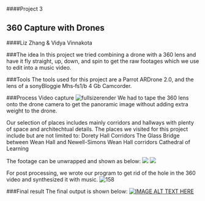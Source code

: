 ####Project 3
## 360 Capture with Drones
####Liz Zhang & Vidya Vinnakota

###The idea
In this project we tried combining a drone with a 360 lens and have it fly straight, up, down, and spin to get the raw footages which we use to edit into a music video.

###Tools
The tools used for this project are a Parrot ARDrone 2.0, and the lens of a sonyBloggie Mhs‑fs1/b 4 Gb Camcorder.

###Process
Video capture
![fullsizerender](https://cloud.githubusercontent.com/assets/11666005/11228648/228450a6-8d5c-11e5-9b27-383b58810b2e.jpg)
We had to tape the 360 lens onto the drone camera to get the panoramic image without adding extra weight to the drone.

Our selection of places includes mainly corridors and hallways with plenty of space and architechtual details.
The places we visited for this project include but are not limited to:
Dorety Hall Corridors
The Glass Bridge between Wean Hall and Newell-Simons
Wean Hall corridors
Cathedral of Learning

The footage can be unwrapped and shown as below:
![](https://cloud.githubusercontent.com/assets/11666005/11229929/6e40cb9e-8d68-11e5-9777-f3eefab1e2e4.png)
![](https://cloud.githubusercontent.com/assets/11666005/11229928/6e409994-8d68-11e5-8f94-f67d02d6bbc8.png)

For post processing, we wrote our program to get rid of the hole in the 360 video and synthesized it with music.
![158](https://cloud.githubusercontent.com/assets/11666005/11230086/a6150f20-8d69-11e5-9f06-e19ac157d94f.jpg)

###Final result
The final output is shown below:
[![IMAGE ALT TEXT HERE](https://cloud.githubusercontent.com/assets/11666005/11250078/9f77ecd4-8df8-11e5-8fc2-6dcd651688a9.png)](https://vimeo.com/146141367)


